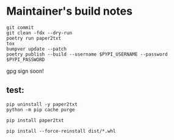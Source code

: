 # Maintainer's build notes

```
git commit 
git clean -fdx --dry-run
poetry run paper2txt
tox
bumpver update --patch
poetry publish --build --username $PYPI_USERNAME --password $PYPI_PASSWORD
```

gpg sign soon!

## test:
```
pip uninstall -y paper2txt
python -m pip cache purge

pip install paper2txt

pip install --force-reinstall dist/*.whl
```
